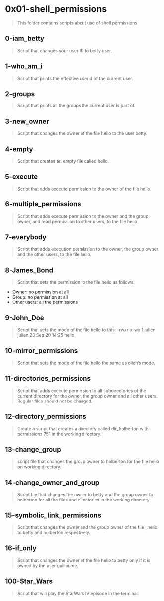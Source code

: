 # 0x01-shell_permissions
> This folder contains scripts about use of shell permissions

## 0-iam_betty
> Script that changes your user ID to betty user.

## 1-who_am_i
> Script that prints the effective userid of the current user.

## 2-groups
> Script that prints all the groups the current user is part of.

## 3-new_owner
> Script that changes the owner of the file hello to the user betty.

## 4-empty
> Script that creates an empty file called hello.

## 5-execute
> Script that adds execute permission to the owner of the file hello.

## 6-multiple_permissions
> Script that adds execute permission to the owner and the group owner, and read permission to other users, to the file hello.

## 7-everybody
> Script that adds execution permission to the owner, the group owner and the other users, to the file hello.

## 8-James_Bond
> Script that sets the permission to the file hello as follows:
+ Owner: no permission at all
+ Group: no permission at all
+ Other users: all the permissions

## 9-John_Doe
> Script that sets the mode of the file hello to this:
-rwxr-x-wx 1 julien julien 23 Sep 20 14:25 hello

## 10-mirror_permissions
> Script that sets the mode of the file hello the same as olleh’s mode.

## 11-directories_permissions
> Script that adds execute permission to all subdirectories of the current directory for the owner, the group owner and all other users. Regular files should not be changed.

## 12-directory_permissions
> Create a script that creates a directory called dir_holberton with permissions 751 in the working directory.

## 13-change_group
> script file that changes the group owner to holberton for the file hello on working directory.

## 14-change_owner_and_group
> Script file that changes the owner to betty and the group owner to holberton for all the files and directories in the working directory.

## 15-symbolic_link_permissions
> Script that changes the owner and the group owner of the file _hello to betty and holberton respectively.

## 16-if_only
> Script that changes the owner of the file hello to betty only if it is owned by the user guillaume.

## 100-Star_Wars
> Script that will play the StarWars IV episode in the terminal.
